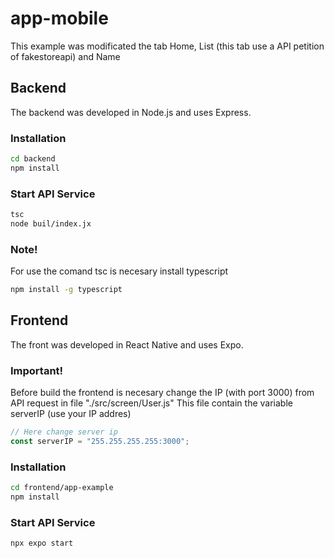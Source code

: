 # app-mobile
 This example was modificated the tab Home, List (this tab use a API petition of fakestoreapi) and Name
 
## Backend
The backend was developed in Node.js and uses Express.

### Installation
```bash
cd backend
npm install
```

### Start API Service
```bash
tsc
node buil/index.jx
```
### Note!
For use the comand tsc is necesary install typescript
``` bash
npm install -g typescript
```

## Frontend
The front was developed in React Native and uses Expo.

### Important!
Before build the frontend is necesary change the IP (with port 3000) from API request in file "./src/screen/User.js"
This file contain the variable serverIP (use your IP addres)
```javascript
// Here change server ip 
const serverIP = "255.255.255.255:3000";
```

### Installation
```bash
cd frontend/app-example
npm install
```

### Start API Service
```bash
npx expo start
```

